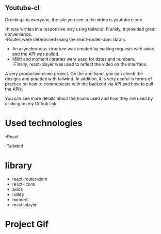 
 <h2>Youtube-cl</h2>


<p>  Greetings to everyone, the site you see in the video is youtube clone.<br>

-It was written in a responsive way using tailwind. Frankly, it provided great convenience.<br>
-Routes were determined using the react-router-dom library.<br>
- An asynchronous structure was created by making requests with axios and the API was pulled.<br>
- Milift and moment libraries were used for dates and numbers. <br>
-Finally, react-player was used to reflect the video on the interface.
</p>

<p> A very productive clone project. On the one hand, you can check the designs and practice with tailwind. In addition, it is very useful in terms of practice on how to communicate with the backend via API and how to pull the APIs. <p>

<p>You can see more details about the hooks used and how they are used by clicking on my Github link. <p>

<h1>Used technologies</h1>


<p>-React<p>
<p>-Tailwind<p>


# library

- react-router-dom
- react-icons
- axios
- millify
- moment
- react-player
<h1>Project Gif</h1>

<img src="./public/youtube.gif" alt="">
